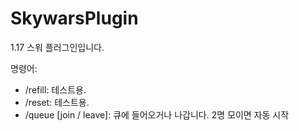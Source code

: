 # SkywarsPlugin
 1.17 스워 플러그인입니다. 

명령어:
- /refill: 테스트용.
- /reset: 테스트용.
- /queue [join / leave]: 큐에 들어오거나 나갑니다. 2명 모이면 자동 시작

